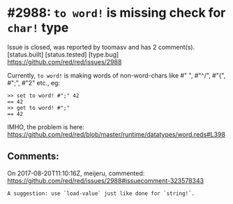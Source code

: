 
#2988: `to word!` is missing check for `char!` type
================================================================================
Issue is closed, was reported by toomasv and has 2 comment(s).
[status.built] [status.tested] [type.bug]
<https://github.com/red/red/issues/2988>

Currently, `to word!` is making words of non-word-chars like #" ", #"^/", #"{", #";", #"2" etc., eg:
```
>> set to word! #";" 42
== 42
>> get to word! #";"
== 42
```
IMHO, the problem is here: 
https://github.com/red/red/blob/master/runtime/datatypes/word.reds#L398


Comments:
--------------------------------------------------------------------------------

On 2017-08-20T11:10:16Z, meijeru, commented:
<https://github.com/red/red/issues/2988#issuecomment-323578343>

    A suggestion: use `load-value` just like done for `string!`.

